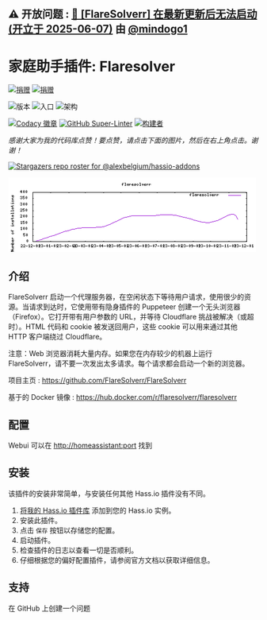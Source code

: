 ## &#9888; 开放问题 : [🐛 [FlareSolverr] 在最新更新后无法启动 (开立于 2025-06-07)](https://github.com/alexbelgium/hassio-addons/issues/1886) 由 [@mindogo1](https://github.com/mindogo1)

# 家庭助手插件: Flaresolver

[![捐赠][donation-badge]](https://www.buymeacoffee.com/alexbelgium)
[![捐赠][paypal-badge]](https://www.paypal.com/donate/?hosted_button_id=DZFULJZTP3UQA)

![版本](https://img.shields.io/badge/dynamic/json?label=Version&query=%24.version&url=https%3A%2F%2Fraw.githubusercontent.com%2Falexbelgium%2Fhassio-addons%2Fmaster%2Fflaresolverr%2Fconfig.json)
![入口](https://img.shields.io/badge/dynamic/json?label=Ingress&query=%24.ingress&url=https%3A%2F%2Fraw.githubusercontent.com%2Falexbelgium%2Fhassio-addons%2Fmaster%2Fflaresolverr%2Fconfig.json)
![架构](https://img.shields.io/badge/dynamic/json?color=success&label=Arch&query=%24.arch&url=https%3A%2F%2Fraw.githubusercontent.com%2Falexbelgium%2Fhassio-addons%2Fmaster%2Fflaresolverr%2Fconfig.json)

[![Codacy 徽章](https://app.codacy.com/project/badge/Grade/9c6cf10bdbba45ecb202d7f579b5be0e)](https://www.codacy.com/gh/alexbelgium/hassio-addons/dashboard?utm_source=github.com&utm_medium=referral&utm_content=alexbelgium/hassio-addons&utm_campaign=Badge_Grade)
[![GitHub Super-Linter](https://img.shields.io/github/actions/workflow/status/alexbelgium/hassio-addons/weekly-supelinter.yaml?label=Lint%20code%20base)](https://github.com/alexbelgium/hassio-addons/actions/workflows/weekly-supelinter.yaml)
[![构建者](https://img.shields.io/github/actions/workflow/status/alexbelgium/hassio-addons/onpush_builder.yaml?label=Builder)](https://github.com/alexbelgium/hassio-addons/actions/workflows/onpush_builder.yaml)

[donation-badge]: https://img.shields.io/badge/Buy%20me%20a%20coffee%20(no%20paypal)-%23d32f2f?logo=buy-me-a-coffee&style=flat&logoColor=white
[paypal-badge]: https://img.shields.io/badge/Buy%20me%20a%20coffee%20with%20Paypal-0070BA?logo=paypal&style=flat&logoColor=white

_感谢大家为我的代码库点赞！要点赞，请点击下面的图片，然后在右上角点击。谢谢！_

[![Stargazers repo roster for @alexbelgium/hassio-addons](https://raw.githubusercontent.com/alexbelgium/hassio-addons/master/.github/stars2.svg)](https://github.com/alexbelgium/hassio-addons/stargazers)

![下载演变](https://raw.githubusercontent.com/alexbelgium/hassio-addons/master/flaresolverr/stats.png)

## 介绍

FlareSolverr 启动一个代理服务器，在空闲状态下等待用户请求，使用很少的资源。当请求到达时，它使用带有隐身插件的 Puppeteer 创建一个无头浏览器（Firefox）。它打开带有用户参数的 URL，并等待 Cloudflare 挑战被解决（或超时）。HTML 代码和 cookie 被发送回用户，这些 cookie 可以用来通过其他 HTTP 客户端绕过 Cloudflare。

注意：Web 浏览器消耗大量内存。如果您在内存较少的机器上运行 FlareSolverr，请不要一次发出太多请求。每个请求都会启动一个新的浏览器。

项目主页 : https://github.com/FlareSolverr/FlareSolverr

基于的 Docker 镜像 : https://hub.docker.com/r/flaresolverr/flaresolverr

## 配置

Webui 可以在 <http://homeassistant:port> 找到

## 安装

该插件的安装非常简单，与安装任何其他 Hass.io 插件没有不同。

1. [将我的 Hass.io 插件库][repository] 添加到您的 Hass.io 实例。
1. 安装此插件。
1. 点击 `保存` 按钮以存储您的配置。
1. 启动插件。
1. 检查插件的日志以查看一切是否顺利。
1. 仔细根据您的偏好配置插件，请参阅官方文档以获取详细信息。

## 支持

在 GitHub 上创建一个问题

[repository]: https://github.com/alexbelgium/hassio-addons
